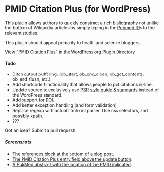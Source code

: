 # PMID Citation Plus (for WordPress)
This plugin allows authors to quickly construct a rich bibliography not unlike the bottom of Wikipedia articles by simply typing in the [Pubmed ID](https://github.com/mdpatrick/PMID-Citation-Plus/blob/master/screenshot-3.png)s to the relevant studies.

This plugin should appeal primarily to health and science bloggers.

[View "PMID Citation Plus" in the WordPress.org Plugin Directory](http://wordpress.org/plugins/pmid-citation-plus/)

#### Todo
* Ditch output buffering. (ob_start, ob_end_clean, ob_get_contents, ob_end_flush, etc.)
* Add shortcode functionality that allows people to put citations in-line.
* Update source to exclusively use [PSR style guide & standards](http://www.php-fig.org/) instead of the WordPress standard.
* Add support for DOI.
* Add better exception handling (and form validation).
* Replace regexp with actual html/xml parser. Use css selectors, and possibly xpath.
* ???

Got an idea? Submit a pull request!

##### Screenshots
* [The references block at the bottom of a blog post](https://github.com/mdpatrick/PMID-Citation-Plus/blob/master/screenshot-1.png).
* [The PMID Citation Plus entry field above the update button](https://github.com/mdpatrick/PMID-Citation-Plus/blob/master/screenshot-2.png).
* [A PubMed abstract with the location of the PMID indicated](https://github.com/mdpatrick/PMID-Citation-Plus/blob/master/screenshot-3.png).
